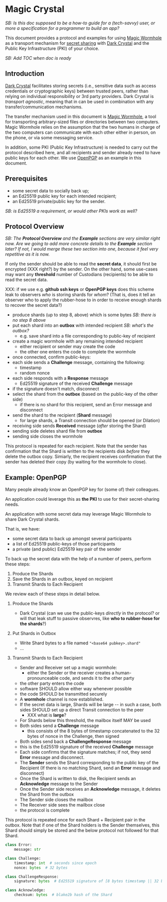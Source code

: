 Magic Crystal
=============

_SB: Is this doc supposed to be a how-to guide for a (tech-savvy) user, or more a specification for a programmer to build an app?_

This document provides a protocol and examples for using [Magic Wormhole](https://magic-wormhole.readthedocs.io/en/latest/welcome.html) as a transport mechanism for [secret sharing](https://darkcrystal.pw/what-is-secret-sharing/) with [Dark Crystal](https://darkcrystal.pw/) and the Public Key Infrastructure (PKI) of your choice.

_SB: Add TOC when doc is ready_

Introduction
-------------

[Dark Crystal](https://darkcrystal.pw/) facilitates storing secrets (i.e., sensitive data such as access credentials or cryptographic keys) between trusted peers, rather than relying on individual responsibility or 3rd party providers. Dark Crystal is *transport agnostic*, meaning that in can be used in combination with any transfer/communication mechanisms. 

The transfer mechanism used in this document is [Magic Wormhole](https://magic-wormhole.readthedocs.io/en/latest/welcome.html), a tool for transporting arbitrary-sized files or directories between two computers. Magic Wormhole relies on the assumption that the two humans in charge of the two computers can communicate with each other either in person, on the phone, or via some messaging service.

In addition, some PKI (Public Key Infrastructure) is needed to carry out the protocol described here, and all recipients and sender already need to have public keys for each other. We use [OpenPGP](https://www.openpgp.org/) as an example in this document.


Prerequisites
-------------


* some secret data to socially back up;
* an Ed25519 public key for each intended recipient;
* an Ed25519 private/public key for the sender.

_SB: is Ed25519 a requirement, or would other PKIs work as well?_


Protocol Overview
-----------------

_SB: The **Protocol Overview** and the **Example** sections are very similar right now. Are we going to add more concrete details to the **Example** section later? If not, I would merge these two section into one, because it feel very repetitive as it is now._

If only the sender should be able to read the **secret data**, it should
first be encrypted (XXX right?) by the sender. On the other hand, some
use-cases may want any **threshold** number of Custodians (recipients)
to be able to read the secret data.

XXX: if we use e.g. **github ssh keys** or **OpenPGP keys** does this
     scheme leak to observers _who_ is storing shards for _whom_? (That is,
     does it tell an observer who to apply the rubber-hose to in order to
     receive enough shards to recover the secret data?)

 - produce shards (up to step 8, above) which is some bytes _SB: there is no step 8 above_
 - put each shard into an **outbox** with intended recipient _SB: what's the outbox?_
     - e.g. save shard into a file corresponding to public-key of recipient
 - create a magic wormhole with any remaining intended recipient
    - either recipient or sender may create the code
    - the other one enters the code to complete the wormhole
 - once connected, confirm public-keys:
 - each side sends a **Challenge** message, containing the following:
    - timestamp
    - random nonce
 - each side responds with a **Response** message
    - Ed25519 signature of the received **Challenge** message
 - if the signature doesn't match, disconnect
 - select the shard from the **outbox** (based on the public-key of the other side)
    - if there is no shard for this recipient, send an Error message and disconnect
 - send the shard to the recipient (**Shard** message)
    - for large shards, a Transit connection should be opened (or Dilation)
 - receiving side sends **Received** message (_after_ storing the Shard)
 - sending side deletes shard file from **outbox**
 - sending side closes the wormhole

This protocol is repeated for each recipient.
Note that the sender has confirmation that the Shard is written to the recipients disk _before_ they delete the outbox copy.
Simiarly, the recipient receives confirmation that the sender has deleted their copy (by waiting for the wormhole to close).


Example: OpenPGP
----------------

Many people already know an OpenPGP key for (some of) their colleagues.

An application could leverage this as **the PKI** to use for their secret-sharing needs.

An application with some secret data may leverage Magic Wormhole to share Dark Crystal shards.

That is, we have:

* some secret data to back up amongst several participants
* a list of Ed25519 public-keys of those participants
* a private (and public) Ed25519 key pair of the sender

To back up the secret data with the help of a number of peers, perform these steps:

1. Produce the Shards
2. Save the Shards in an outbox, keyed on recipient
3. Transmit Shards to Each Recipient
 
We review each of these steps in detail below.

1. Produce the Shards


     - Dark Crystal (can we use the public-keys _directly_ in the protocol?
  or will that leak stuff to passive observres, like **who to
  rubber-hose for the shards**?)

2. Put Shards in Outbox


    - Write Shard bytes to a file named `"<base64 pubkey>.shard"`
    - ...


3. Transmit Shards to Each Recipient


   - Sender and Receiver set up a magic wormhole:
       - either the Sender or the receiver creates a human-pronounceable code, and sends it to the other party 
   - the other party enters the code
   - software SHOULD allow either way whenever possible
   - the code SHOULD be transmitted securely
    - A **wormhole** channel is now established.
    - If the secret data is large, Shards will be large -- in such a case, both sides SHOULD set up a direct Transit connection to the peer
        - XXX what is **large**?
    - For Shards below this threshold, the mailbox itself MAY be used
    - Both sides send a **Challenge** message
        - this consists of the 8 bytes of timestamp concatenated to the 32 bytes of nonce in the Challenge, then signed
    - Both sides send back a **ChallengeResponse** message
    - this is the Ed25519 signature of the received **Challenge** message
    - Each side confirms that the signature matches; if not, they send **Error** message and disconnect.
    - The **Sender** sends the Shard corresponding to the public key of the Recipient
  (If there is no matching Shard, send an **Error** message and disconnect)
    - Once the Shard is written to disk, the Recipient sends an **Acknowledge** message to the Sender
    - Once the Sender side receives an **Acknowledge** message, it deletes the Shard from the outbox
    - The Sender side closes the mailbox
    - The Receiver side sees the mailbox close
    - the protocol is complete

This protocol is repeated once for each Shard + Recipient pair in the outbox.
Note that if one of the Shard holders is the Sender themselves, this Shard should simply be stored and the below protocol not followed for that Shard.


```python
class Error:
    message: str
```

```python
class Challenge:
    timestamp: int  # seconds since epoch
    nonce: bytes  # 32 bytes
```

```python
class ChallengeResponse:
    signature: bytes  # Ed25519 signature of [8 bytes timestamp || 32 bytes nonce]
```

```python
class Acknowledge:
    checksum: bytes  # blake2b hash of the Shard
```
